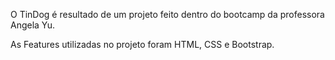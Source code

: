 O TinDog é resultado de um projeto feito dentro do bootcamp da professora Angela Yu. 

As Features utilizadas no projeto foram HTML, CSS e Bootstrap.

